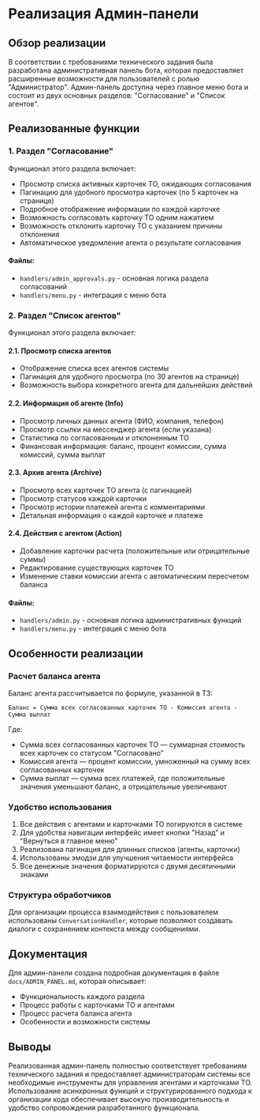 # Реализация Админ-панели

## Обзор реализации

В соответствии с требованиями технического задания была разработана административная панель бота, которая предоставляет расширенные возможности для пользователей с ролью "Администратор". Админ-панель доступна через главное меню бота и состоит из двух основных разделов: "Согласование" и "Список агентов".

## Реализованные функции

### 1. Раздел "Согласование"

Функционал этого раздела включает:
- Просмотр списка активных карточек ТО, ожидающих согласования
- Пагинацию для удобного просмотра карточек (по 5 карточек на странице)
- Подробное отображение информации по каждой карточке
- Возможность согласовать карточку ТО одним нажатием
- Возможность отклонить карточку ТО с указанием причины отклонения
- Автоматическое уведомление агента о результате согласования

#### Файлы:
- `handlers/admin_approvals.py` - основная логика раздела согласований
- `handlers/menu.py` - интеграция с меню бота

### 2. Раздел "Список агентов"

Функционал этого раздела включает:

#### 2.1. Просмотр списка агентов
- Отображение списка всех агентов системы
- Пагинация для удобного просмотра (по 30 агентов на странице)
- Возможность выбора конкретного агента для дальнейших действий

#### 2.2. Информация об агенте (Info)
- Просмотр личных данных агента (ФИО, компания, телефон)
- Просмотр ссылки на мессенджер агента (если указана)
- Статистика по согласованным и отклоненным ТО
- Финансовая информация: баланс, процент комиссии, сумма комиссий, сумма выплат

#### 2.3. Архив агента (Archive)
- Просмотр всех карточек ТО агента (с пагинацией)
- Просмотр статусов каждой карточки
- Просмотр истории платежей агента с комментариями
- Детальная информация о каждой карточке и платеже

#### 2.4. Действия с агентом (Action)
- Добавление карточки расчета (положительные или отрицательные суммы)
- Редактирование существующих карточек ТО
- Изменение ставки комиссии агента с автоматическим пересчетом баланса

#### Файлы:
- `handlers/admin.py` - основная логика административных функций
- `handlers/menu.py` - интеграция с меню бота

## Особенности реализации

### Расчет баланса агента

Баланс агента рассчитывается по формуле, указанной в ТЗ:
```
Баланс = Сумма всех согласованных карточек ТО - Комиссия агента - Сумма выплат
```

Где:
- Сумма всех согласованных карточек ТО — суммарная стоимость всех карточек со статусом "Согласовано"
- Комиссия агента — процент комиссии, умноженный на сумму всех согласованных карточек
- Сумма выплат — сумма всех платежей, где положительные значения уменьшают баланс, а отрицательные увеличивают

### Удобство использования

1. Все действия с агентами и карточками ТО логируются в системе
2. Для удобства навигации интерфейс имеет кнопки "Назад" и "Вернуться в главное меню"
3. Реализована пагинация для длинных списков (агенты, карточки)
4. Использованы эмодзи для улучшения читаемости интерфейса
5. Все денежные значения форматируются с двумя десятичными знаками

### Структура обработчиков

Для организации процесса взаимодействия с пользователем использованы `ConversationHandler`, которые позволяют создавать диалоги с сохранением контекста между сообщениями.

## Документация

Для админ-панели создана подробная документация в файле `docs/ADMIN_PANEL.md`, которая описывает:
- Функциональность каждого раздела
- Процесс работы с карточками ТО и агентами
- Процесс расчета баланса агента
- Особенности и возможности системы

## Выводы

Реализованная админ-панель полностью соответствует требованиям технического задания и предоставляет администраторам системы все необходимые инструменты для управления агентами и карточками ТО. Использование асинхронных функций и структурированного подхода к организации кода обеспечивает высокую производительность и удобство сопровождения разработанного функционала. 